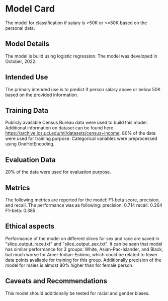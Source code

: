 # Model Card
The model for classification if salary is >50K or <=50K based on the personal data.

## Model Details
The model is build using logistic regression. The model was developed in October, 2022.

## Intended Use
The primary intended use is to predict if person salary above or below 50K based on the provided information.

## Training Data
Publicly available Census Bureau data were used to build this model. Additional information on dataset can be found
here https://archive.ics.uci.edu/ml/datasets/census+income. 80% of the data were used for training purpose.
Categorical variables were preprocessed using OneHotEncoding.

## Evaluation Data
20% of the data were used for evaluation purpose.

## Metrics
The following metrics are reported for the model: F1-beta score, precision, and recall.
The performance was as following:
precision: 0.714
recall: 0.264
F1-beta: 0.385
## Ethical aspects
Performance of the model on different slices for sex and race are saved in "slice_output_race.txt" and
"slice_output_sex.txt".
It can be seen that model has similar performance for 3 groups: White, Asian-Pac-Islander, and Black, but much worse for
Amer-Indian-Eskimo, which could be related to fewer data points avaliable for training for this group.
Additionally precision of the model for males is almost 80% higher than for female person.

## Caveats and Recommendations
This model should additionally be tested for racial and gender biases.
